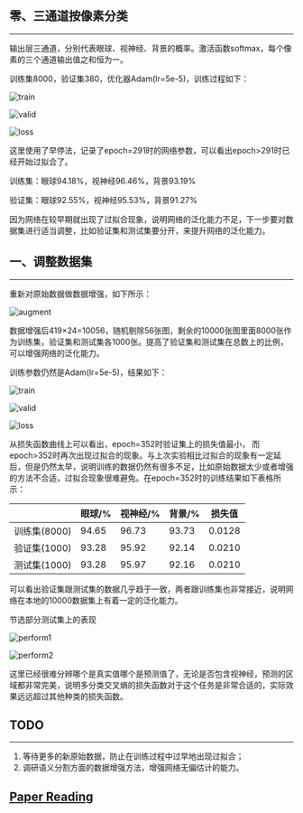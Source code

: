 ## 零、三通道按像素分类

------

输出层三通道，分别代表眼球、视神经、背景的概率。激活函数softmax，每个像素的三个通道输出值之和恒为一。

训练集8000，验证集380，优化器Adam(lr=5e-5)，训练过程如下：

![train](<https://raw.githubusercontent.com/taotie144/ImgStore/master/temp5/1.png>)

![valid](<https://raw.githubusercontent.com/taotie144/ImgStore/master/temp5/2.png>)

![loss](<https://raw.githubusercontent.com/taotie144/ImgStore/master/temp5/3.png>)

这里使用了早停法，记录了epoch=291时的网络参数，可以看出epoch>291时已经开始过拟合了。

训练集：眼球94.18%，视神经96.46%，背景93.19%

验证集：眼球92.55%，视神经95.53%，背景91.27%

因为网络在较早期就出现了过拟合现象，说明网络的泛化能力不足，下一步要对数据集进行适当调整，比如验证集和测试集要分开，来提升网络的泛化能力。

## 一、调整数据集

------

重新对原始数据做数据增强，如下所示：

![augment](<https://raw.githubusercontent.com/taotie144/ImgStore/master/temp5/4.png>)

数据增强后419×24=10056，随机剔除56张图，剩余的10000张图里面8000张作为训练集，验证集和测试集各1000张。提高了验证集和测试集在总数上的比例，可以增强网络的泛化能力。

训练参数仍然是Adam(lr=5e-5)，结果如下：

![train](https://raw.githubusercontent.com/taotie144/ImgStore/master/temp5/5.png)

![valid](https://raw.githubusercontent.com/taotie144/ImgStore/master/temp5/6.png)

![loss](https://raw.githubusercontent.com/taotie144/ImgStore/master/temp5/7.png)

从损失函数曲线上可以看出，epoch=352时验证集上的损失值最小， 而epoch>352时再次出现过拟合的现象。与上次实验相比过拟合的现象有一定延后，但是仍然太早，说明训练的数据仍然有很多不足，比如原始数据太少或者增强的方法不合适，过拟合现象很难避免。在epoch=352时的训练结果如下表格所示：

|              | 眼球/% | 视神经/% | 背景/% | 损失值 |
| ------------ | ------ | -------- | ------ | ------ |
| 训练集(8000) | 94.65  | 96.73    | 93.73  | 0.0128 |
| 验证集(1000) | 93.28  | 95.92    | 92.14  | 0.0210 |
| 测试集(1000) | 93.28  | 95.97    | 92.16  | 0.0210 |

可以看出验证集跟测试集的数据几乎趋于一致，两者跟训练集也非常接近，说明网络在本地的10000数据集上有着一定的泛化能力。

节选部分测试集上的表现

![perform1](<https://raw.githubusercontent.com/taotie144/ImgStore/master/temp5/8.png>)

![perform2](<https://raw.githubusercontent.com/taotie144/ImgStore/master/temp5/9.png>)

这里已经很难分辨哪个是真实值哪个是预测值了，无论是否包含视神经，预测的区域都非常完美，说明多分类交叉熵的损失函数对于这个任务是非常合适的，实际效果远远超过其他种类的损失函数。

## TODO

------

1. 等待更多的新原始数据，防止在训练过程中过早地出现过拟合；
2. 调研语义分割方面的数据增强方法，增强网络无偏估计的能力。

## [Paper Reading](https://slides.com/taotie144/deck/fullscreen)
